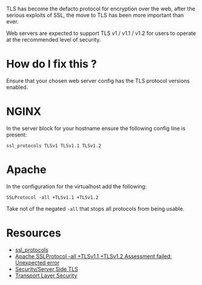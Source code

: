 TLS has become the defacto protocol for encryption over the web, after the serious exploits of SSL, the move to TLS has been more important than ever.

Web servers are expected to support TLS v1 / v1.1 / v1.2 for users to operate at the recommended level of security.

# How do I fix this ?

Ensure that your chosen web server config has the TLS protocol versions enabled.

# NGINX

In the server block for your hostname ensure the following config line is present:

```
ssl_protocols TLSv1 TLSv1.1 TLSv1.2
```

# Apache

In the configuration for the virtualhost add the following:

```
SSLProtocol -all +TLSv1.1 +TLSv1.2
```

Take not of the negated `-all` that stops all protocols from being usable.

# Resources

* [ssl_protocols](http://nginx.org/en/docs/http/ngx_http_ssl_module.html#ssl_protocols)
* [Apache SSLProtocol -all +TLSv1.1 +TLSv1.2 Assessment failed: Unexpected error](https://community.qualys.com/thread/13903)
* [Security/Server Side TLS](https://wiki.mozilla.org/Security/Server_Side_TLS)
* [Transport Layer Security](https://en.wikipedia.org/wiki/Transport_Layer_Security)
